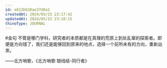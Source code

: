 ```yaml
---
id: e813bb38ae37d8a1
createdAt: 2024/05/15 23:17:42
updatedAt: 2024/05/15 23:18:15
thinoType: JOURNAL
---
```

#金句 不管是哪门学科，研究者的本质都是在真理的荒原上到处乱窜的探索者。即便是方向错了，我们还是能够回到原来的地点，选择一个前所未有的方向，重新出发。

——北方哨歌，《北方哨歌·银线结-同行者》